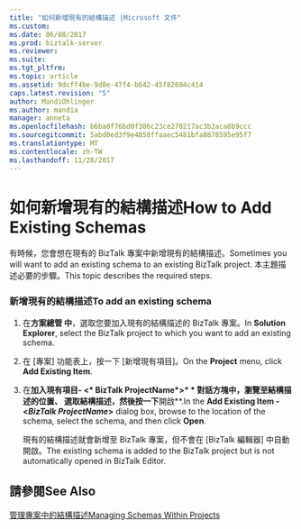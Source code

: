 ```yaml
---
title: "如何新增現有的結構描述 |Microsoft 文件"
ms.custom: 
ms.date: 06/08/2017
ms.prod: biztalk-server
ms.reviewer: 
ms.suite: 
ms.tgt_pltfrm: 
ms.topic: article
ms.assetid: 9dcff4be-9d8e-47f4-b642-45f82694c414
caps.latest.revision: "5"
author: MandiOhlinger
ms.author: mandia
manager: anneta
ms.openlocfilehash: b6ba8f76bd0f306c23ce270217ac3b2aca8b9ccc
ms.sourcegitcommit: 5abd0ed3f9e4858ffaaec5481bfa8878595e95f7
ms.translationtype: MT
ms.contentlocale: zh-TW
ms.lasthandoff: 11/28/2017
---
```

# <a name="how-to-add-existing-schemas"></a><span data-ttu-id="4e2e0-102">如何新增現有的結構描述</span><span class="sxs-lookup"><span data-stu-id="4e2e0-102">How to Add Existing Schemas</span></span>
<span data-ttu-id="4e2e0-103">有時候，您會想在現有的 BizTalk 專案中新增現有的結構描述。</span><span class="sxs-lookup"><span data-stu-id="4e2e0-103">Sometimes you will want to add an existing schema to an existing BizTalk project.</span></span> <span data-ttu-id="4e2e0-104">本主題描述必要的步驟。</span><span class="sxs-lookup"><span data-stu-id="4e2e0-104">This topic describes the required steps.</span></span>  
  
### <a name="to-add-an-existing-schema"></a><span data-ttu-id="4e2e0-105">新增現有的結構描述</span><span class="sxs-lookup"><span data-stu-id="4e2e0-105">To add an existing schema</span></span>  
  
1.  <span data-ttu-id="4e2e0-106">在**方案總管 中**，選取您要加入現有的結構描述的 BizTalk 專案。</span><span class="sxs-lookup"><span data-stu-id="4e2e0-106">In **Solution Explorer**, select the BizTalk project to which you want to add an existing schema.</span></span>  
  
2.  <span data-ttu-id="4e2e0-107">在 [專案] 功能表上，按一下 [新增現有項目]。</span><span class="sxs-lookup"><span data-stu-id="4e2e0-107">On the **Project** menu, click **Add Existing Item**.</span></span>  
  
3.  <span data-ttu-id="4e2e0-108">在**加入現有項目- \<* BizTalk ProjectName*\>* * 對話方塊中，瀏覽至結構描述的位置、 選取結構描述，然後按一下**開啟**.</span><span class="sxs-lookup"><span data-stu-id="4e2e0-108">In the **Add Existing Item - \<*BizTalk ProjectName*\>** dialog box, browse to the location of the schema, select the schema, and then click **Open**.</span></span>  
  
     <span data-ttu-id="4e2e0-109">現有的結構描述就會新增至 BizTalk 專案，但不會在 [BizTalk 編輯器] 中自動開啟。</span><span class="sxs-lookup"><span data-stu-id="4e2e0-109">The existing schema is added to the BizTalk project but is not automatically opened in BizTalk Editor.</span></span>  
  
## <a name="see-also"></a><span data-ttu-id="4e2e0-110">請參閱</span><span class="sxs-lookup"><span data-stu-id="4e2e0-110">See Also</span></span>  
 [<span data-ttu-id="4e2e0-111">管理專案中的結構描述</span><span class="sxs-lookup"><span data-stu-id="4e2e0-111">Managing Schemas Within Projects</span></span>](../core/managing-schemas-within-projects.md)